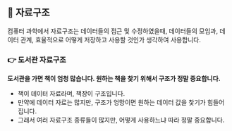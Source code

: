 ## 📌 자료구조
컴퓨터 과학에서 자료구조는 데이터들의 접근 및 수정하였을때, 데이터들의 모임과, 데이터 관계, 효율적으로 어떻게 저장하고 사용할 것인가 생각하여 사용합니다. 
### 👉 도서관 자료구조
<strong>도서관을 가면 책이 엄청 많습니다. 원하는 책을 찿기 위해서 구조가 정말 중요합니다.</strong>
+ 책이 데이터 자료라며, 책장이 구조입니다.
+ 만약에 데이터 자료는 많지만, 구조가 엉망이면 원하는 데이터 값을 찿기가 힘들어집니다.
+ 그래서 여러 자료구조 종류들이 많지만, 어떻게 사용하느냐 따라 정말 중요합니다.

